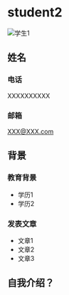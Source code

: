 # student2
![学生1](https://img0.baidu.com/it/u=1580762689,1620067570&fm=253&fmt=auto&app=138&f=JPEG?w=750&h=500)
## 姓名
### 电话
XXXXXXXXXX
### 邮箱
XXX@XXX.com
## 背景
### 教育背景
* 学历1
* 学历2
### 发表文章
* 文章1
* 文章2
* 文章3
## 自我介绍？
